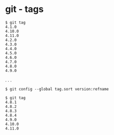 # git - tags

```shell
$ git tag
4.1.0
4.10.0
4.11.0
4.2.0
4.3.0
4.4.0
4.5.0
4.6.0
4.7.0
4.8.0
4.9.0
```

. . .

```shell
$ git config --global tag.sort version:refname
```

```shell
$ git tag
4.8.1
4.8.2
4.8.3
4.8.4
4.9.0
4.10.0
4.11.0
```

